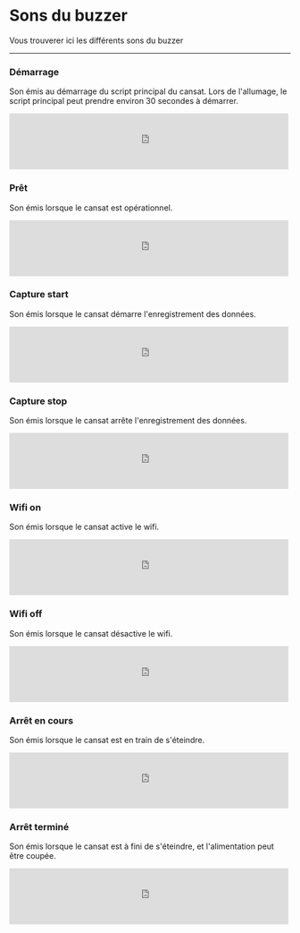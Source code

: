 # Sons du buzzer
Vous trouverer ici les différents sons du buzzer

---
### Démarrage
Son émis au démarrage du script principal du cansat. Lors de l'allumage, le script principal peut prendre environ 30 secondes à démarrer.
<iframe  
frameborder="0"  
width="500"  
height="100"  
src="https://drive.google.com/file/d/1iy1vgZ7P-bPPQipgZ8d3p3D13_-pmpQQ/preview">  
</iframe>

### Prêt
Son émis lorsque le cansat est opérationnel.
<iframe  
frameborder="0"  
width="500"  
height="100"  
src="https://drive.google.com/file/d/1yKb3mWviapVqe4Kp4AlLyFaBSylXMELG/preview">  
</iframe>

### Capture start
Son émis lorsque le cansat démarre l'enregistrement des données.
<iframe  
frameborder="0"  
width="500"  
height="100"  
src="https://drive.google.com/file/d/1D7a8DSM4Ipj3OwWY84JFepnxoNKwAQT_/preview">  
</iframe>

### Capture stop
Son émis lorsque le cansat arrête l'enregistrement des données.
<iframe  
frameborder="0"  
width="500"  
height="100"  
src="https://drive.google.com/file/d/1N2uX7tIxzBScfypu9Iu8OIu42FiV9p34/preview">  
</iframe>


### Wifi on
Son émis lorsque le cansat active le wifi.
<iframe  
frameborder="0"  
width="500"  
height="100"  
src="https://drive.google.com/file/d/1Q5njMq9n41BkL63v4yXDiGZqVV69EG8g/preview">  
</iframe>


### Wifi off
Son émis lorsque le cansat désactive le wifi.
<iframe  
frameborder="0"  
width="500"  
height="100"  
src="https://drive.google.com/file/d/1n8iFpv_9CIR6ibrrlKijoQ3p5fNwEOzc/preview">  
</iframe>

### Arrêt en cours
Son émis lorsque le cansat est en train de s'éteindre.
<iframe  
frameborder="0"  
width="500"  
height="100"  
src="https://drive.google.com/file/d/1nsYGsms0es7ncRvtI2GO4Qq5TFYrTs82/preview">  
</iframe>

### Arrêt terminé
Son émis lorsque le cansat est à fini de s'éteindre, et l'alimentation peut être coupée.
<iframe  
frameborder="0"  
width="500"  
height="100"  
src="https://drive.google.com/file/d/10VyxvyFsvhU8P51WITriPQF0UsjBpF-X/preview">  
</iframe>

